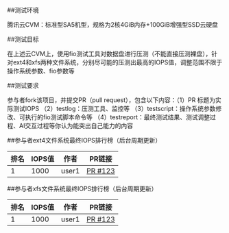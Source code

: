 ##测试环境

腾讯云CVM：标准型SA5机型，规格为2核4GiB内存+100GiB增强型SSD云硬盘

##测试目标

在上述云CVM上，使用fio测试工具对数据盘进行压测（不能直接压测裸盘），针对ext4和xfs两种文件系统，分别尽可能的压测出最高的IOPS值，调整范围不限于操作系统参数、fio参数等

##测试要求

参与者fork该项目，并提交PR（pull request），包含以下内容：（1）PR 标题为实际测试IOPS （2）testlog：压测工具、监控等 （3）testscript：操作系统参数修改、可执行的fio测试脚本命令等 （4）testreport：最终测试结果、测试调整过程、AI交互过程等你认为能突出自己能力的内容

##参与者ext4文件系统最终IOPS排行榜（后台周期更新）
<!-- RANKING_START -->
| 排名 | IOPS值 | 作者 | PR链接 |
|------|----------|------|--------|
| 1 | 1000 | user1 | [PR #123](https://github.com/katelyngao/perftest/pulls) |
<!-- RANKING_END -->

##参与者xfs文件系统最终IOPS排行榜（后台周期更新）
<!-- RANKING_START -->
| 排名 | IOPS值 | 作者 | PR链接 |
|------|----------|------|--------|
| 1 | 1000 | user1 | [PR #123](https://github.com/katelyngao/perftest/pulls) |
<!-- RANKING_END -->
